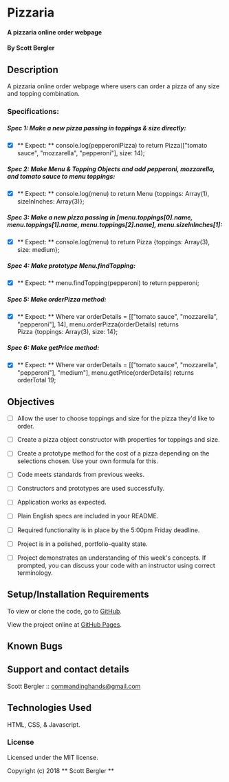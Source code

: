 # Pizzaria

#### A pizzaria online order webpage

#### By Scott Bergler

## Description
A pizzaria online order webpage where users can order a pizza of any size and topping combination.

### Specifications:
##### Spec 1: Make a new pizza passing in toppings & size directly:
- [x] ** Expect: ** console.log(pepperoniPizza) to return Pizza(["tomato sauce", "mozzarella", "pepperoni"], size: 14);

##### Spec 2: Make Menu & Topping Objects and add pepperoni, mozzarella, and tomato sauce to menu toppings:
- [x] ** Expect: ** console.log(menu) to return Menu {toppings: Array(1), sizeInInches: Array(3)};

##### Spec 3: Make a new pizza passing in [menu.toppings[0].name, menu.toppings[1].name, menu.toppings[2].name], menu.sizeInInches[1]:
- [x] ** Expect: ** console.log(menu) to return Pizza {toppings: Array(3), size: medium};

##### Spec 4: Make prototype Menu.findTopping:
- [x] ** Expect: ** menu.findTopping(pepperoni) to return pepperoni;

##### Spec 5: Make orderPizza method:
- [x] ** Expect: ** Where var orderDetails = [["tomato sauce", "mozzarella", "pepperoni"], 14], menu.orderPizza(orderDetails) returns Pizza {toppings: Array(3), size: 14};

##### Spec 6: Make getPrice method:
- [x] ** Expect: ** Where var orderDetails = [["tomato sauce", "mozzarella", "pepperoni"], "medium"], menu.getPrice(orderDetails) returns orderTotal 19;

## Objectives

- [ ] Allow the user to choose toppings and size for the pizza they'd like to order.

- [ ] Create a pizza object constructor with properties for toppings and size.

- [ ] Create a prototype method for the cost of a pizza depending on the selections chosen. Use your own formula for this.

- [ ] Code meets standards from previous weeks.

- [ ] Constructors and prototypes are used successfully.

- [ ] Application works as expected.

- [ ] Plain English specs are included in your README.

- [ ] Required functionality is in place by the 5:00pm Friday deadline.

- [ ] Project is in a polished, portfolio-quality state.

- [ ] Project demonstrates an understanding of this week's concepts. If prompted, you can discuss your code with an instructor using correct terminology.

## Setup/Installation Requirements
To view or clone the code, go to [GitHub](https://github.com/skillitzimberg/).

View the project online at [GitHub Pages](https://skillitzimberg.github.io//).

## Known Bugs

## Support and contact details

Scott Bergler :: commandinghands@gmail.com

## Technologies Used

HTML, CSS, & Javascript.

### License

Licensed under the MIT license.

Copyright (c) 2018 ** Scott Bergler **
